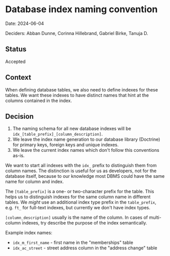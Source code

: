 # Database index naming convention

Date: 2024-06-04

Deciders: Abban Dunne, Corinna Hillebrand, Gabriel Birke, Tanuja D.


## Status

Accepted

## Context

When defining database tables, we also need to define indexes for these
tables. We want these indexes to have distinct names that hint at the
columns contained in the index.

## Decision

1. The naming schema for all new database indexes will be `idx_[table_prefix]_[column_description]`.
2. We leave the index name generation to our database library (Doctrine) for primary keys, foreign keys and unique indexes.
3. We leave the current index names which don't follow this conventions
   as-is.

We want to start all indexes with the `idx_` prefix to distinguish them
from column names. The distinction is useful for us as developers, not for
the database itself, because to our knowledge most DBMS could have the
same name for column and index. 

The `[table_prefix]` is a one- or two-character prefix for the table. This
helps us to distinguish indexes for the same column name in different
tables. We *might* use an additional index type prefix in the `table_prefix`, e.g.
`ft_` for full-text indexes, but currently we don't have index types.

`[column_description]` usually is the name of the column. In cases of
multi-column indexes, try describe the purpose of the index semantically.

Example index names:

- `idx_m_first_name` - first name in the "memberships" table
- `idx_ac_street` - street address column in the "address change" table


